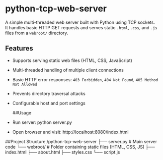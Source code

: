 # python-tcp-web-server

A simple multi-threaded web server built with Python using TCP sockets.  
It handles basic HTTP GET requests and serves static `.html`, `.css`, and `.js` files from a `webroot/` directory.

## Features
- Supports serving static web files (HTML, CSS, JavaScript)
- Multi-threaded handling of multiple client connections
- Basic HTTP error responses: `403 Forbidden`, `404 Not Found`, `405 Method Not Allowed`
- Prevents directory traversal attacks
- Configurable host and port settings

  ##Usage
 - Run server:
  python server.py
- Open browser and visit:
http://localhost:8080/index.html  

##Project Structure 
/python-tcp-web-server
  ├── server.py      # Main server code
  └── webroot/       # Folder containing static files (HTML, CSS, JS)
      ├── index.html
      ├── about.html
      ├── styles.css
      └── script.js
